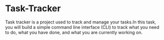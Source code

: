 # Task-Tracker
Task tracker is a project used to track and manage your tasks.In this task, you will build a simple command line interface (CLI) to track what you need to do, what you have done, and what you are currently working on.
